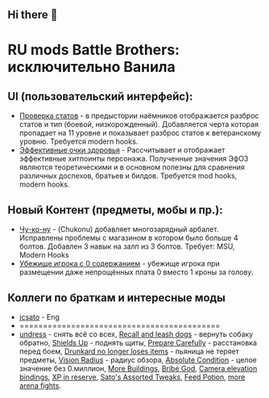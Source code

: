 ## Hi there 👋
# RU mods Battle Brothers: исключительно Ванила
## UI (пользовательский интерфейс):
- [Проверка статов](https://github.com/DeadJacks/Check_Stats) - в предыстории наёмников отображается разброс статов и тип (боевой, низкорожденный). Добавляется черта которая пропадает на 11 уровне и показывает разброс статов к ветеранскому уровню. Требуется modern hooks.
- [Эффективные очки здоровья]() - Рассчитывает и отображает эффективные хитпоинты персонажа. Полученные значения ЭфОЗ являются теоретическими и в основном полезны для сравнения различных доспехов, братьев и билдов. Требуется mod hooks, modern hooks.
## 
## Новый Контент (предметы, мобы и пр.):
- [Чу-ко-ну](https://github.com/DeadJacks/Chukonu) - (Chukonu) добавляет многозарядный арбалет. Исправлены проблемы с магазином в котором было больше 4 болтов. Добавлен 3 навык на залп из 3 болтов. Требует: MSU, Modern Hooks
- [Убежище игрока с 0 содержанием](https://github.com/DeadJacks/Player_Hideout_Change) - убежище игрока при размещении даже непрощённых плата 0 вместо 1 кроны за голову.
## Коллеги по браткам и интересные моды
- [jcsato](https://github.com/jcsato) - Eng
- ===========================================
- [undress](https://www.nexusmods.com/battlebrothers/mods/338) - снять всё со всех, [Recall and leash dogs](https://www.nexusmods.com/battlebrothers/mods/309) - вернуть собаку обратно, [Shields Up](https://www.nexusmods.com/battlebrothers/mods/51) - поднять щиты, [Prepare Carefully](https://www.nexusmods.com/battlebrothers/mods/571) - расстановка перед боем, [Drunkard no longer loses items](https://www.nexusmods.com/battlebrothers/mods/707) - пьяница не теряет предметы, [Vision Radius](https://www.nexusmods.com/battlebrothers/mods/487) - радиус обзора, [Absolute Condition](https://www.nexusmods.com/battlebrothers/mods/573) - целое значение без 0.миллион, [More Buildings](https://www.nexusmods.com/battlebrothers/mods/539), [Bribe God](https://www.nexusmods.com/battlebrothers/mods/502), [Camera elevation bindings](https://www.nexusmods.com/battlebrothers/mods/458), [XP in reserve](https://www.nexusmods.com/battlebrothers/mods/58), [Sato's Assorted Tweaks](https://www.nexusmods.com/battlebrothers/mods/343), [Feed Potion](https://www.nexusmods.com/battlebrothers/mods/136), [more arena fights](https://www.nexusmods.com/battlebrothers/mods/291).
<!--
**DeadJacks/DeadJacks** is a ✨ _special_ ✨ repository because its `README.md` (this file) appears on your GitHub profile.

Here are some ideas to get you started:

- 🔭 I’m currently working on ...
- 🌱 I’m currently learning ...
- 👯 I’m looking to collaborate on ...
- 🤔 I’m looking for help with ...
- 💬 Ask me about ...
- 📫 How to reach me: ...
- 😄 Pronouns: ...
- ⚡ Fun fact: ...
-->
